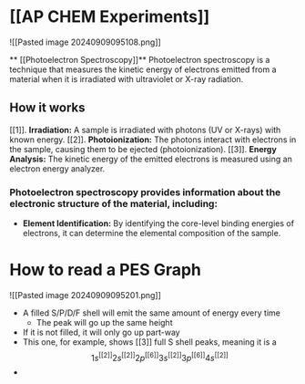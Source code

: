 # [[AP CHEM Experiments]]
![[Pasted image 20240909095108.png]]

** [[Photoelectron Spectroscopy]]**
Photoelectron spectroscopy is a technique that measures the kinetic energy of electrons emitted from a material when it is irradiated with ultraviolet or X-ray radiation.
## How it works
[[1]]. **Irradiation:** A sample is irradiated with photons (UV or X-rays) with known energy.
[[2]]. **Photoionization:** The photons interact with electrons in the sample, causing them to be ejected (photoionization).
[[3]]. **Energy Analysis:** The kinetic energy of the emitted electrons is measured using an electron energy analyzer.
### Photoelectron spectroscopy provides information about the electronic structure of the material, including:
* **Element Identification:** By identifying the core-level binding energies of electrons, it can determine the elemental composition of the sample.

# How to read a PES Graph
![[Pasted image 20240909095201.png]]
- A filled S/P/D/F shell will emit the same amount of energy every time
	- The peak will go up the same height
- If it is not filled, it will only go up part-way
- This one, for example, shows [[3]] full S shell peaks, meaning it is a $$1s^[[2]] 2s^[[2]] 2p^[[6]] 3s^[[2]] 3p^[[6]] 4s^[[2]]$$
- 